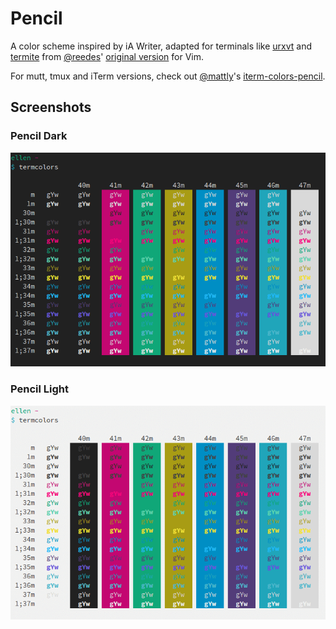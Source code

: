 # Pencil

A color scheme inspired by iA Writer, adapted for terminals like [urxvt](http://software.schmorp.de/pkg/rxvt-unicode.html) and [termite](https://github.com/thestinger/termite) from [@reedes](https://github.com/reedes)' [original version](https://github.com/reedes/vim-colors-pencil) for Vim.

For mutt, tmux and iTerm versions, check out [@mattly](https://github.com/mattly)'s [iterm-colors-pencil](https://github.com/mattly/iterm-colors-pencil).

## Screenshots

### Pencil Dark

![Pencil Dark](screenshots/pencil-dark.png)

### Pencil Light

![Pencil Light](screenshots/pencil-light.png)
